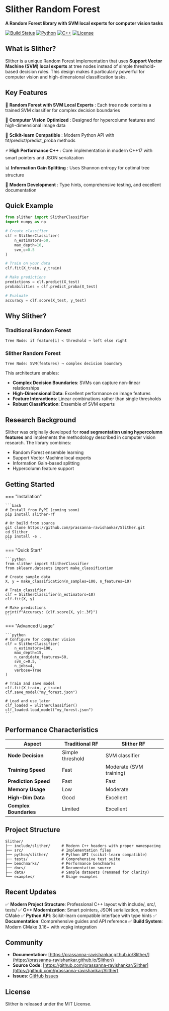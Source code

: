 # Slither Random Forest

**A Random Forest library with SVM local experts for computer vision tasks**

[![Build Status](https://img.shields.io/badge/build-passing-brightgreen)](https://github.com/prassanna-ravishankar/Slither)
[![Python](https://img.shields.io/badge/python-3.8+-blue.svg)](https://python.org)
[![C++](https://img.shields.io/badge/C++-17-blue.svg)](https://isocpp.org/)
[![License](https://img.shields.io/badge/license-MIT-green.svg)](https://opensource.org/licenses/MIT)

## What is Slither?

Slither is a unique Random Forest implementation that uses **Support Vector Machine (SVM) local experts** at tree nodes instead of simple threshold-based decision rules. This design makes it particularly powerful for computer vision and high-dimensional classification tasks.

## Key Features

🌳 **Random Forest with SVM Local Experts**
: Each tree node contains a trained SVM classifier for complex decision boundaries

🔬 **Computer Vision Optimized**
: Designed for hypercolumn features and high-dimensional image data

🐍 **Scikit-learn Compatible**
: Modern Python API with fit/predict/predict_proba methods

⚡ **High Performance C++**
: Core implementation in modern C++17 with smart pointers and JSON serialization

📊 **Information Gain Splitting**
: Uses Shannon entropy for optimal tree structure

🔧 **Modern Development**
: Type hints, comprehensive testing, and excellent documentation

## Quick Example

```python
from slither import SlitherClassifier
import numpy as np

# Create classifier
clf = SlitherClassifier(
    n_estimators=50,
    max_depth=10,
    svm_c=0.5
)

# Train on your data
clf.fit(X_train, y_train)

# Make predictions
predictions = clf.predict(X_test)
probabilities = clf.predict_proba(X_test)

# Evaluate
accuracy = clf.score(X_test, y_test)
```

## Why Slither?

### Traditional Random Forest
```
Tree Node: if feature[i] < threshold → left else right
```

### Slither Random Forest
```
Tree Node: SVM(features) → complex decision boundary
```

This architecture enables:

- **Complex Decision Boundaries**: SVMs can capture non-linear relationships
- **High-Dimensional Data**: Excellent performance on image features
- **Feature Interactions**: Linear combinations rather than single thresholds
- **Robust Classification**: Ensemble of SVM experts

## Research Background

Slither was originally developed for **road segmentation using hypercolumn features** and implements the methodology described in computer vision research. The library combines:

- Random Forest ensemble learning
- Support Vector Machine local experts
- Information Gain-based splitting
- Hypercolumn feature support

## Getting Started

=== "Installation"

    ```bash
    # Install from PyPI (coming soon)
    pip install slither-rf
    
    # Or build from source
    git clone https://github.com/prassanna-ravishankar/Slither.git
    cd Slither
    pip install -e .
    ```

=== "Quick Start"

    ```python
    from slither import SlitherClassifier
    from sklearn.datasets import make_classification
    
    # Create sample data
    X, y = make_classification(n_samples=100, n_features=10)
    
    # Train classifier
    clf = SlitherClassifier(n_estimators=10)
    clf.fit(X, y)
    
    # Make predictions
    print(f"Accuracy: {clf.score(X, y):.3f}")
    ```

=== "Advanced Usage"

    ```python
    # Configure for computer vision
    clf = SlitherClassifier(
        n_estimators=100,
        max_depth=15,
        n_candidate_features=50,
        svm_c=0.5,
        n_jobs=4,
        verbose=True
    )
    
    # Train and save model
    clf.fit(X_train, y_train)
    clf.save_model("my_forest.json")
    
    # Load and use later
    clf_loaded = SlitherClassifier()
    clf_loaded.load_model("my_forest.json")
    ```

## Performance Characteristics

| Aspect | Traditional RF | Slither RF |
|--------|---------------|------------|
| **Node Decision** | Simple threshold | SVM classifier |
| **Training Speed** | Fast | Moderate (SVM training) |
| **Prediction Speed** | Fast | Fast |
| **Memory Usage** | Low | Moderate |
| **High-Dim Data** | Good | Excellent |
| **Complex Boundaries** | Limited | Excellent |

## Project Structure

```
Slither/
├── include/slither/     # Modern C++ headers with proper namespacing
├── src/                 # Implementation files  
├── python/slither/      # Python API (scikit-learn compatible)
├── tests/               # Comprehensive test suite
├── benchmarks/          # Performance benchmarks
├── docs/                # Documentation source
├── data/                # Sample datasets (renamed for clarity)
└── examples/            # Usage examples
```

## Recent Updates

✅ **Modern Project Structure**: Professional C++ layout with include/, src/, tests/
✅ **C++ Modernization**: Smart pointers, JSON serialization, modern CMake
✅ **Python API**: Scikit-learn compatible interface with type hints
✅ **Documentation**: Comprehensive guides and API reference
✅ **Build System**: Modern CMake 3.16+ with vcpkg integration

## Community

- **Documentation**: [https://prassanna-ravishankar.github.io/Slither/](https://prassanna-ravishankar.github.io/Slither/)
- **Source Code**: [https://github.com/prassanna-ravishankar/Slither](https://github.com/prassanna-ravishankar/Slither)
- **Issues**: [GitHub Issues](https://github.com/prassanna-ravishankar/Slither/issues)

## License

Slither is released under the MIT License.